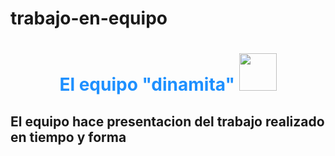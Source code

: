 # trabajo-en-equipo
<h1 align="center" style="color:#1E90FF;">
  El equipo "dinamita"    <img src="https://encrypted-tbn0.gstatic.com/images?q=tbn:ANd9GcQwpstFdtH7U-IfdHFOjncgUzswCwYOzbfD71nql7wIc-OvN38cViMN9iYrUnITYxI7sCc&usqp=CAU" width="60"/>
</h1>

<h2 aling="center">El equipo hace presentacion del trabajo realizado en tiempo y forma </h2>


